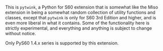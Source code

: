 This is `pytwink`, a Python for S60 extension that is somewhat like
the Miso extension in being a somewhat random collection of utility
functions and classes, except that `pytwink` is only for S60 3rd
Edition and higher, and is even more liberal in what it contains. Some
of the functionality here is strictly experimental, and everything and
anything is subject to change without notice.

Only PyS60 1.4.x series is supported by this extension.
